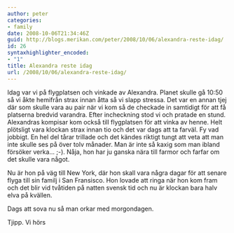 ```yaml
---
author: peter
categories:
- family
date: 2008-10-06T21:34:46Z
guid: http://blogs.merikan.com/peter/2008/10/06/alexandra-reste-idag/
id: 26
syntaxhighlighter_encoded:
- "1"
title: Alexandra reste idag
url: /2008/10/06/alexandra-reste-idag/
---
```


Idag var vi på flygplatsen och vinkade av Alexandra. Planet skulle gå 10:50 så vi åkte hemifrån strax innan åtta så vi slapp stressa. Det var en annan tjej där som skulle vara au pair när vi kom så de checkade in samtidigt för att få platserna bredvid varandra. Efter incheckning stod vi och pratade en stund. Alexandras kompisar kom också till flygplatsen för att vinka av henne. Helt plötsligt vara klockan strax innan tio och det var dags att ta farväl. Fy vad jobbigt. En hel del tårar trillade och det kändes riktigt tungt att veta att man inte skulle ses på över tolv månader. Man är inte så kaxig som man ibland försöker verka&#8230; ;-). Nåja, hon har ju ganska nära till farmor och farfar om det skulle vara något.

Nu är hon på väg till New York, där hon skall vara några dagar för att senare flyga till sin familj i San Fransisco. Hon lovade att ringa när hon kom fram och det blir vid tvåtiden på natten svensk tid och nu är klockan bara halv elva på kvällen. 

Dags att sova nu så man orkar med morgondagen.

Tjipp. Vi hörs&nbsp; &nbsp;